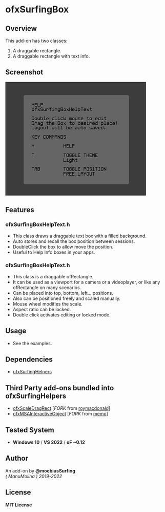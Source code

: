# ofxSurfingBox

## Overview
This add-on has two classes: 
1. A draggable rectangle. 
2. A draggable rectangle with text info.

## Screenshot
![](/readme_images/Capture.PNG)

## Features

### ofxSurfingBoxHelpText.h
- This class draws a draggable text box with a filled background.
- Auto stores and recall the box position between sessions.
- DoubleClick the box to allow move the position.
- Useful to Help Info boxes in your apps.

### ofxSurfingBoxHelpText.h
- This class is a draggable ofRectangle.
- It can be used as a viewport for a camera or a videoplayer, or like any ofRectangle on many scenarios.
- Can be placed into top, bottom, left... positions.
- Also can be positioned freely and scaled manually.
- Mouse wheel modifies the scale.
- Aspect ratio can be locked.
- Double click activates editing or locked mode.

## Usage
- See the examples.

## Dependencies
* [ofxSurfingHelpers](https://github.com/moebiussurfing/ofxSurfingHelpers)  

## Third Party add-ons bundled into **ofxSurfingHelpers**
* [ofxScaleDragRect](https://github.com/moebiussurfing/ofxScaleDragRect) [_FORK_ from [roymacdonald](https://github.com/roymacdonald/ofxScaleDragRect)]  
* [ofxMSAInteractiveObject](https://github.com/moebiussurfing/ofxMSAInteractiveObject) [_FORK_ from [memo](https://github.com/memo/ofxMSAInteractiveObject)]  

## Tested System
* **Windows 10** / **VS 2022** / **oF ~0.12**

## Author
An add-on by **@moebiusSurfing**  
*( ManuMolina ) 2019-2022*  

## License
**MIT License**
